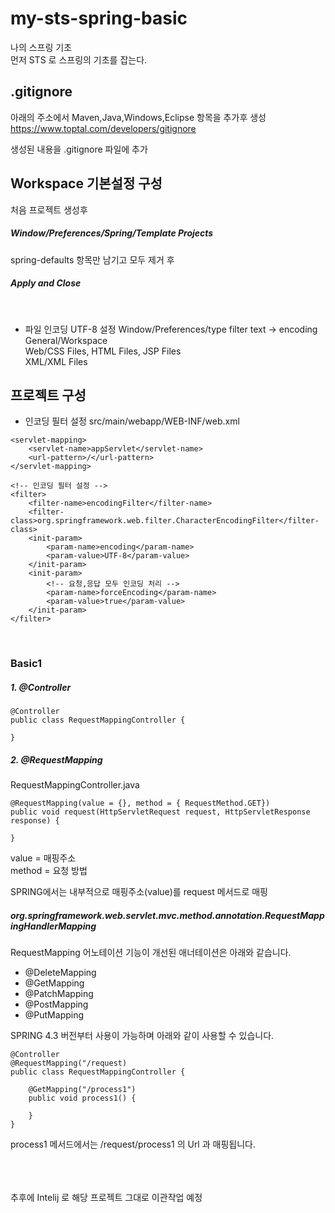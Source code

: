 # my-sts-spring-basic
나의 스프링 기초   
먼저 STS 로 스프링의 기초를 잡는다.   

## .gitignore
아래의 주소에서 Maven,Java,Windows,Eclipse 항목을 추가후 생성
https://www.toptal.com/developers/gitignore   

생성된 내용을 .gitignore 파일에 추가

## Workspace 기본설정 구성
처음 프로젝트 생성후   
##### Window/Preferences/Spring/Template Projects

spring-defaults 항목만 남기고 모두 제거 후   

##### Apply and Close   
</br>

+ 파일 인코딩 UTF-8 설정
Window/Preferences/type filter text -> encoding   
General/Workspace   
Web/CSS Files, HTML Files, JSP Files   
XML/XML Files




## 프로젝트 구성
+ 인코딩 필터 설정
src/main/webapp/WEB-INF/web.xml
```
<servlet-mapping>
	<servlet-name>appServlet</servlet-name>
	<url-pattern>/</url-pattern>
</servlet-mapping>

<!-- 인코딩 필터 설정 -->
<filter>
	<filter-name>encodingFilter</filter-name>
	<filter-class>org.springframework.web.filter.CharacterEncodingFilter</filter-class>
	<init-param>
		<param-name>encoding</param-name>
		<param-value>UTF-8</param-value>
	</init-param>
	<init-param>
		<!-- 요청,응답 모두 인코딩 처리 -->
		<param-name>forceEncoding</param-name>
		<param-value>true</param-value>
	</init-param>
</filter>
```

</br>

### Basic1

##### 1. @Controller   
```
@Controller
public class RequestMappingController {

}
```

##### 2. @RequestMapping 

RequestMappingController.java
```
@RequestMapping(value = {}, method = { RequestMethod.GET})
public void request(HttpServletRequest request, HttpServletResponse response) {

}
```
value = 매핑주소   
method = 요청 방법

SPRING에서는 내부적으로 매핑주소(value)를 request 메서드로 매핑   
##### org.springframework.web.servlet.mvc.method.annotation.RequestMappingHandlerMapping   



RequestMapping 어노테이션 기능이 개선된 애너테이션은 아래와 같습니다.

+ @DeleteMapping
+ @GetMapping
+ @PatchMapping
+ @PostMapping
+ @PutMapping

SPRING 4.3 버전부터 사용이 가능하며 아래와 같이 사용할 수 있습니다.
```
@Controller
@RequestMapping("/request)
public class RequestMappingController {

	@GetMapping("/process1")
	public void process1() {

	}
}
```
process1 메서드에서는 /request/process1 의 Url 과 매핑됩니다.

</br>
</br>
</br>
추후에 Intelij 로 해당 프로젝트 그대로 이관작업 예정

